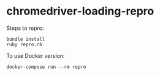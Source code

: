# chromedriver-loading-repro

Steps to repro:

```
bundle install
ruby repro.rb
```

To use Docker version:

```
docker-compose run --rm repro
```
